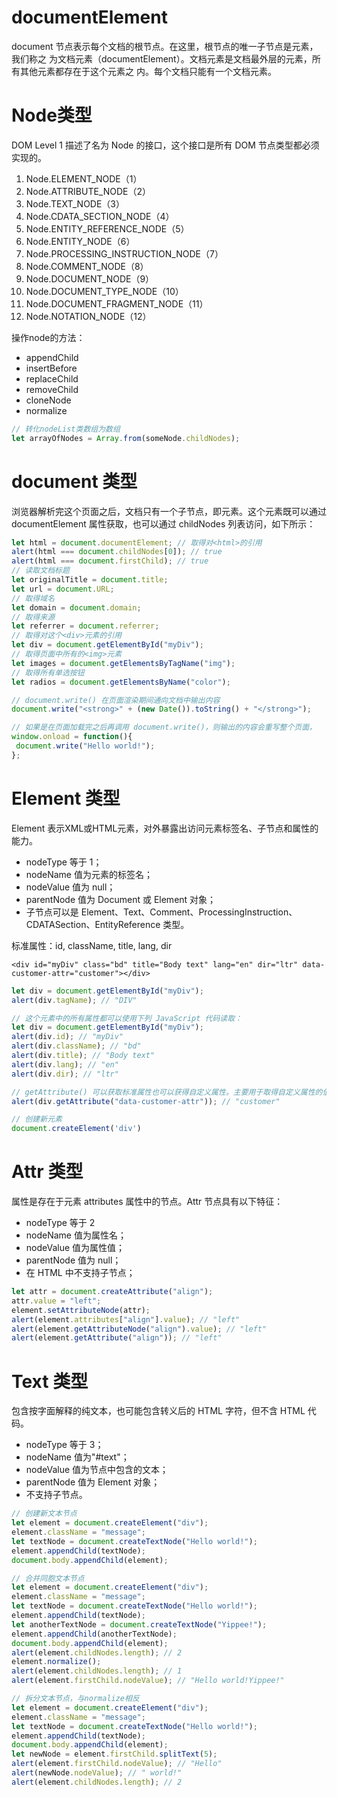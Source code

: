 # documentElement
document 节点表示每个文档的根节点。在这里，根节点的唯一子节点是<html>元素，我们称之
为文档元素（documentElement）。文档元素是文档最外层的元素，所有其他元素都存在于这个元素之
内。每个文档只能有一个文档元素。

# Node类型
DOM Level 1 描述了名为 Node 的接口，这个接口是所有 DOM 节点类型都必须实现的。

1. Node.ELEMENT_NODE（1）
2. Node.ATTRIBUTE_NODE（2） 
3. Node.TEXT_NODE（3） 
4. Node.CDATA_SECTION_NODE（4） 
5. Node.ENTITY_REFERENCE_NODE（5） 
6. Node.ENTITY_NODE（6） 
7. Node.PROCESSING_INSTRUCTION_NODE（7） 
8. Node.COMMENT_NODE（8） 
9. Node.DOCUMENT_NODE（9） 
10. Node.DOCUMENT_TYPE_NODE（10） 
11. Node.DOCUMENT_FRAGMENT_NODE（11） 
12. Node.NOTATION_NODE（12）

操作node的方法：
- appendChild
- insertBefore
- replaceChild
- removeChild
- cloneNode
- normalize
```js
// 转化nodeList类数组为数组
let arrayOfNodes = Array.from(someNode.childNodes);
```

# document 类型
浏览器解析完这个页面之后，文档只有一个子节点，即<html>元素。这个元素既可以通过
documentElement 属性获取，也可以通过 childNodes 列表访问，如下所示：
```js
let html = document.documentElement; // 取得对<html>的引用
alert(html === document.childNodes[0]); // true 
alert(html === document.firstChild); // true
// 读取文档标题
let originalTitle = document.title;
let url = document.URL; 
// 取得域名
let domain = document.domain; 
// 取得来源
let referrer = document.referrer;
// 取得对这个<div>元素的引用
let div = document.getElementById("myDiv"); 
// 取得页面中所有的<img>元素
let images = document.getElementsByTagName("img");
// 取得所有单选按钮
let radios = document.getElementsByName("color");

// document.write() 在页面渲染期间通向文档中输出内容
document.write("<strong>" + (new Date()).toString() + "</strong>"); 

// 如果是在页面加载完之后再调用 document.write()，则输出的内容会重写整个页面，
window.onload = function(){ 
 document.write("Hello world!"); 
}; 
```
 
# Element 类型
Element 表示XML或HTML元素，对外暴露出访问元素标签名、子节点和属性的能力。
- nodeType 等于 1；
- nodeName 值为元素的标签名；
- nodeValue 值为 null；
- parentNode 值为 Document 或 Element 对象；
- 子节点可以是 Element、Text、Comment、ProcessingInstruction、CDATASection、EntityReference 类型。

标准属性：id, className, title, lang, dir
```
<div id="myDiv" class="bd" title="Body text" lang="en" dir="ltr" data-customer-attr="customer"></div> 
```
```js
let div = document.getElementById("myDiv");
alert(div.tagName); // "DIV"

// 这个元素中的所有属性都可以使用下列 JavaScript 代码读取：
let div = document.getElementById("myDiv"); 
alert(div.id); // "myDiv" 
alert(div.className); // "bd" 
alert(div.title); // "Body text" 
alert(div.lang); // "en" 
alert(div.dir); // "ltr"

// getAttribute() 可以获取标准属性也可以获得自定义属性。主要用于取得自定义属性的值。
alert(div.getAttribute("data-customer-attr")); // "customer" 

// 创建新元素
document.createElement('div')
```

# Attr 类型
属性是存在于元素 attributes 属性中的节点。Attr 节点具有以下特征：
- nodeType 等于 2
- nodeName 值为属性名；
- nodeValue 值为属性值；
- parentNode 值为 null；
- 在 HTML 中不支持子节点；
```js
let attr = document.createAttribute("align"); 
attr.value = "left"; 
element.setAttributeNode(attr); 
alert(element.attributes["align"].value); // "left" 
alert(element.getAttributeNode("align").value); // "left" 
alert(element.getAttribute("align")); // "left"
```

# Text 类型
包含按字面解释的纯文本，也可能包含转义后的 HTML 字符，但不含 HTML 代码。
- nodeType 等于 3；
- nodeName 值为"#text"；
- nodeValue 值为节点中包含的文本；
- parentNode 值为 Element 对象；
- 不支持子节点。

```js
// 创建新文本节点
let element = document.createElement("div"); 
element.className = "message"; 
let textNode = document.createTextNode("Hello world!"); 
element.appendChild(textNode); 
document.body.appendChild(element);

// 合并同胞文本节点
let element = document.createElement("div"); 
element.className = "message"; 
let textNode = document.createTextNode("Hello world!"); 
element.appendChild(textNode); 
let anotherTextNode = document.createTextNode("Yippee!"); 
element.appendChild(anotherTextNode); 
document.body.appendChild(element); 
alert(element.childNodes.length); // 2 
element.normalize(); 
alert(element.childNodes.length); // 1 
alert(element.firstChild.nodeValue); // "Hello world!Yippee!"

// 拆分文本节点，与normalize相反
let element = document.createElement("div"); 
element.className = "message"; 
let textNode = document.createTextNode("Hello world!"); 
element.appendChild(textNode); 
document.body.appendChild(element); 
let newNode = element.firstChild.splitText(5); 
alert(element.firstChild.nodeValue); // "Hello" 
alert(newNode.nodeValue); // " world!" 
alert(element.childNodes.length); // 2 
```